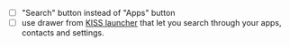 - [ ] "Search" button instead of "Apps" button
- [ ] use drawer from [KISS launcher](https://github.com/Neamar/KISS) that let you search through your apps, contacts and settings.

